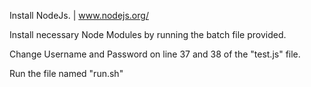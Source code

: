 Install NodeJs. | www.nodejs.org/

Install necessary Node Modules by running the batch file provided.

Change Username and Password on line 37 and 38 of the "test.js" file.

Run the file named "run.sh"







